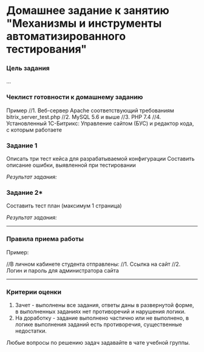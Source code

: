# Домашнее задание к занятию "Механизмы и инструменты автоматизированного тестирования"

### Цель задания

...

### Чеклист готовности к домашнему заданию

Пример
//1. Веб-сервер Apache соответствующий требованиям bitrix_server_test.php
//2. MySQL 5.6 и выше
//3. PHP 7.4
//4. Установленный 1С-Битрикс: Управление сайтом (БУС) и редактор кода, с которым работаете

### Задание 1

Описать три тест кейса для разрабатываемой конфигурации
Составить описание ошибки, выявленной при тестировании

*Результат задания:* 

### Задание 2*

Составить тест план (максимум 1 страница)

*Результат задания:* 

------

### Правила приема работы
Пример: 

//В личном кабинете студента отправлены:
//1.  Ссылка на сайт
//2.  Логин и пароль для администратора сайта

------

### Критерии оценки

1. Зачет - выполнены все задания, ответы даны в развернутой форме, в выполненных заданиях нет противоречий и нарушения логики. 
2. На доработку - задание выполнено частично или не выполнено, в логике выполнения заданий есть противоречия, существенные недостатки.

Любые вопросы по решению задач задавайте в чате учебной группы.

